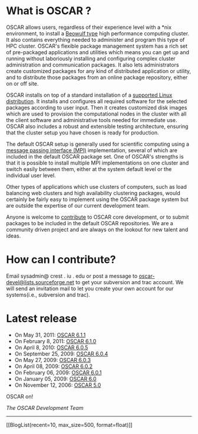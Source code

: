 <!-- Name: WikiStart -->
<!-- Version: 42 -->
<!-- Author: dikim -->

# What is OSCAR ?

OSCAR allows users, regardless of their experience level with a *nix environment, to install a [Beowulf type](http://beowulf.org/overview/faq.html) high performance computing cluster. It also contains everything needed to administer and program this type of HPC cluster. OSCAR's flexible package management system has a rich set of pre-packaged applications and utilities which means you can get up and running without laboriously installing and configuring complex cluster administration and communication packages. It also lets administrators create customized packages for any kind of distributed application or utility, and to distribute those packages from an online package repository, either on or off site.

OSCAR installs on top of a standard installation of a [supported Linux distribution](wiki/DistroSupport). It installs and configures all required software for the selected packages according to user input. Then it creates customized disk images which are used to provision the computational nodes in the cluster with all the client software and administrative tools needed for immediate use. OSCAR also includes a robust and extensible testing architecture, ensuring that the cluster setup you have chosen is ready for production.

The default OSCAR setup is generally used for scientific computing using a [message passing interface (MPI)](http://en.wikipedia.org/wiki/Message_Passing_Interface) implementation, several of which are included in the default OSCAR package set. One of OSCAR's strengths is that it is possible to install multiple MPI implementations on one cluster and switch easily between them, either at the system default level or the individual user level.

Other types of applications which use clusters of computers, such as load balancing web clusters and high availability clustering packages, would certainly be fairly easy to implement using the OSCAR package system but are outside the expertise of our current development team.

Anyone is welcome to [contribute](/wiki/DevelDocs/) to OSCAR core development, or to submit packages to be included in the default OSCAR repositories. We are a community driven project and are always on the lookout for new talent and ideas.

# How can I contribute?
Email sysadmin@ crest . iu . edu or post a message to oscar-devel@lists.sourceforge.net to get your subversion and trac account. We will send an invitation mail to let you create your own account for our systems(i.e., subversion and trac).

# Latest release

 * On May 31, 2011: [OSCAR 6.1.1](/wiki/repoTesting/)
 * On February 8, 2011: [OSCAR 6.1.0](/wiki/repoTesting/)
 * On April 8, 2010: [OSCAR 6.0.5](/wiki/repoTesting/)
 * On September 25, 2009: [OSCAR 6.0.4](/wiki/repoTesting/)
 * On May 27, 2009: [OSCAR 6.0.3](/wiki/repoTesting/)
 * On April 08, 2009: [OSCAR 6.0.2](/wiki/repoTesting/)
 * On February 06, 2009: [OSCAR 6.0.1](/wiki/repoTesting/)
 * On January 05, 2009: [OSCAR 6.0](/wiki/repoTesting/)
 * On November 12, 2006: [OSCAR 5.0](/wiki:oscar50/)

OSCAR on!

_The OSCAR Development Team_

----

[[BlogList(recent=10, max_size=500, format=float)]]
